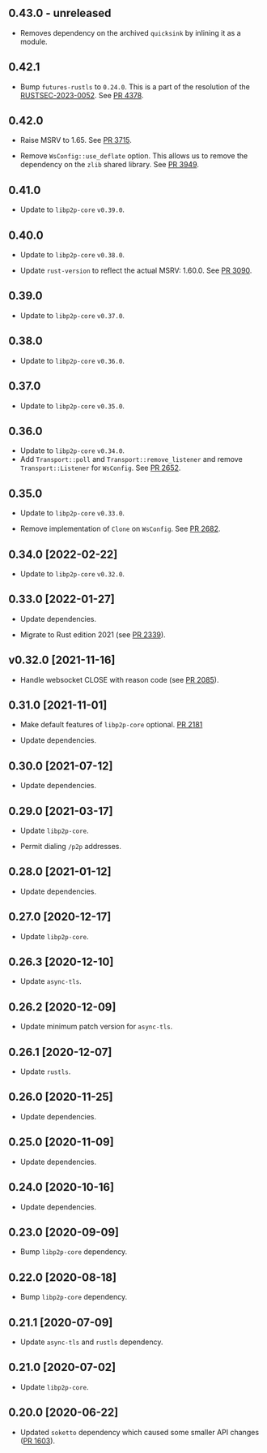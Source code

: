 ## 0.43.0 - unreleased

- Removes dependency on the archived `quicksink` by inlining it as a module.

## 0.42.1

- Bump `futures-rustls` to `0.24.0`.
  This is a part of the resolution of the [RUSTSEC-2023-0052].
  See [PR 4378].

[PR 4378]: https://github.com/libp2p/rust-libp2p/pull/4378
[RUSTSEC-2023-0052]: https://rustsec.org/advisories/RUSTSEC-2023-0052.html

## 0.42.0

- Raise MSRV to 1.65.
  See [PR 3715].

- Remove `WsConfig::use_deflate` option.
  This allows us to remove the dependency on the `zlib` shared library.
  See [PR 3949].

[PR 3715]: https://github.com/libp2p/rust-libp2p/pull/3715
[PR 3949]: https://github.com/libp2p/rust-libp2p/pull/3949

## 0.41.0

- Update to `libp2p-core` `v0.39.0`.

## 0.40.0

- Update to `libp2p-core` `v0.38.0`.

- Update `rust-version` to reflect the actual MSRV: 1.60.0. See [PR 3090].

[PR 3090]: https://github.com/libp2p/rust-libp2p/pull/3090

## 0.39.0

- Update to `libp2p-core` `v0.37.0`.

## 0.38.0

- Update to `libp2p-core` `v0.36.0`.

## 0.37.0

- Update to `libp2p-core` `v0.35.0`.

## 0.36.0

- Update to `libp2p-core` `v0.34.0`.
- Add `Transport::poll` and `Transport::remove_listener` and remove `Transport::Listener`
  for `WsConfig`. See [PR 2652].

[PR 2652]: https://github.com/libp2p/rust-libp2p/pull/2652

## 0.35.0

- Update to `libp2p-core` `v0.33.0`.

- Remove implementation of `Clone` on `WsConfig`. See [PR 2682].

[PR 2682]: https://github.com/libp2p/rust-libp2p/pull/2682

## 0.34.0 [2022-02-22]

- Update to `libp2p-core` `v0.32.0`.

## 0.33.0 [2022-01-27]

- Update dependencies.

- Migrate to Rust edition 2021 (see [PR 2339]).

[PR 2339]: https://github.com/libp2p/rust-libp2p/pull/2339

## v0.32.0 [2021-11-16]

- Handle websocket CLOSE with reason code (see [PR 2085]).

[PR 2085]: https://github.com/libp2p/rust-libp2p/pull/2085

## 0.31.0 [2021-11-01]

- Make default features of `libp2p-core` optional.
  [PR 2181](https://github.com/libp2p/rust-libp2p/pull/2181)

- Update dependencies.

## 0.30.0 [2021-07-12]

- Update dependencies.

## 0.29.0 [2021-03-17]

- Update `libp2p-core`.

- Permit dialing `/p2p` addresses.

## 0.28.0 [2021-01-12]

- Update dependencies.

## 0.27.0 [2020-12-17]

- Update `libp2p-core`.

## 0.26.3 [2020-12-10]

- Update `async-tls`.

## 0.26.2 [2020-12-09]

- Update minimum patch version for `async-tls`.

## 0.26.1 [2020-12-07]

- Update `rustls`.

## 0.26.0 [2020-11-25]

- Update dependencies.

## 0.25.0 [2020-11-09]

- Update dependencies.

## 0.24.0 [2020-10-16]

- Update dependencies.

## 0.23.0 [2020-09-09]

- Bump `libp2p-core` dependency.

## 0.22.0 [2020-08-18]

- Bump `libp2p-core` dependency.

## 0.21.1 [2020-07-09]

- Update `async-tls` and `rustls` dependency.

## 0.21.0 [2020-07-02]

- Update `libp2p-core`.

## 0.20.0 [2020-06-22]

- Updated `soketto` dependency which caused some smaller
  API changes ([PR 1603](https://github.com/libp2p/rust-libp2p/pull/1603)).
